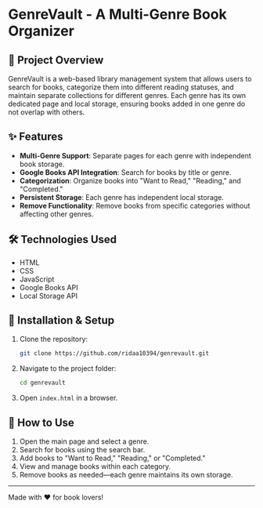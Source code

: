 # GenreVault - A Multi-Genre Book Organizer

## 📖 Project Overview

GenreVault is a web-based library management system that allows users to search for books, categorize them into different reading statuses, and maintain separate collections for different genres. Each genre has its own dedicated page and local storage, ensuring books added in one genre do not overlap with others.

## ✨ Features

- **Multi-Genre Support**: Separate pages for each genre with independent book storage.
- **Google Books API Integration**: Search for books by title or genre.
- **Categorization**: Organize books into "Want to Read," "Reading," and "Completed."
- **Persistent Storage**: Each genre has independent local storage.
- **Remove Functionality**: Remove books from specific categories without affecting other genres.

## 🛠️ Technologies Used

- HTML
- CSS 
- JavaScript
- Google Books API
- Local Storage API

## 🚀 Installation & Setup

1. Clone the repository:
   ```bash
   git clone https://github.com/ridaa10394/genrevault.git
   ```
2. Navigate to the project folder:
   ```bash
   cd genrevault
   ```
3. Open `index.html` in a browser.

## 📌 How to Use

1. Open the main page and select a genre.
2. Search for books using the search bar.
3. Add books to "Want to Read," "Reading," or "Completed."
4. View and manage books within each category.
5. Remove books as needed—each genre maintains its own storage.

---

Made with ❤️ for book lovers!

